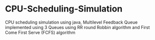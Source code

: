 # CPU-Scheduling-Simulation
CPU scheduling simulation using java, Multilevel Feedback Queue implemented using 3 Queues using RR round Robbin algorithm and First Come First Serve (FCFS) algorithm 
